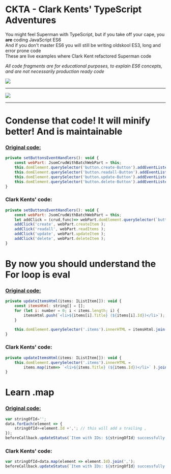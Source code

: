 # CKTA - Clark Kents' TypeScript Adventures

You might feel Superman with TypeScript, but if you take off your cape, you **are** coding JavaScript ES6  
And if you don't master ES6 you will still be writing oldskool ES3, long and error prone code  
These are live examples where Clark Kent refactored Superman code  

*All code fragments are for educational purposes, to explain ES6 concepts, and are not necessarily production ready code*

![](http://i.imgur.com/1xT1HKV.jpg)

<hr>

![](http://i.imgur.com/l65o93Z.jpg)

<hr>

# Condense that code! It will minify better! And is maintainable

### [Original code:](https://github.com/SharePoint/sp-dev-fx-webparts/pull/231/files#diff-56)

```javascript
private setButtonsEventHandlers(): void {
	const webPart: JsomCrudWithBatchWebPart = this;
	this.domElement.querySelector('button.create-Button').addEventListener('click', () => { webPart.createItem(); });
	this.domElement.querySelector('button.readall-Button').addEventListener('click', () => { webPart.readItems(); });
	this.domElement.querySelector('button.update-Button').addEventListener('click', () => { webPart.updateItem(); });
	this.domElement.querySelector('button.delete-Button').addEventListener('click', () => { webPart.deleteItem(); });
}
```

### Clark Kents' code:

```javascript   
private setButtonsEventHandlers(): void {
	const webPart: JsomCrudWithBatchWebPart = this;
	let addClick = (crud,func)=> webPart.domElement.querySelector(`button.${crud}-Button`).addEventListener('click', () => func);
	addClick('create', webPart.createItem );
	addClick('readall', webPart.readItems );
	addClick('update', webPart.updateItem );
	addClick('delete', webPart.deleteItem );
}
```

# By now you should understand the For loop is eval

### [Original code:](https://github.com/SharePoint/sp-dev-fx-webparts/pull/231/files#diff-56)

```javascript
private updateItemsHtml(items: IListItem[]): void {
	const itemsHtml: string[] = [];
	for (let i: number = 0; i < items.length; i) {
		itemsHtml.push(`<li>${items[i].Title} (${items[i].Id})</li>`);
	}

	this.domElement.querySelector('.items').innerHTML = itemsHtml.join('');
}
```

### Clark Kents' code:

```javascript   
private updateItemsHtml(items: IListItem[]): void {
	this.domElement.querySelector('.items').innerHTML = 
		items.map(item=> `<li>${items.Title} (${items.Id})</li>` ).join('');
}
```

# Learn .map

### [Original code:](https://github.com/SharePoint/sp-dev-fx-webparts/pull/231/files#diff-56)

```javascript
var stringOfId='';
data.forEach(element => {
	stringOfId+=element.Id +','; // this will add a trailing ,
});
beforeCallback.updateStatus(`Item with IDs: ${stringOfId} successfully updated`);
```

### Clark Kents' code:

```javascript   
var stringOfId=data.map(element => element.Id).join(',');
beforeCallback.updateStatus(`Item with IDs: ${stringOfId} successfully updated`);
```
	
